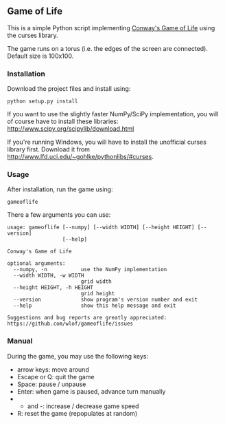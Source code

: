 ## Game of Life

This is a simple Python script implementing [Conway's Game of Life](https://en.wikipedia.org/wiki/Conway%27s_Game_of_Life) using the curses library.

The game runs on a torus (i.e. the edges of the screen are connected). Default size is 100x100.

### Installation
Download the project files and install using:
```
python setup.py install
```

If you want to use the slightly faster NumPy/SciPy implementation, you will of course have to install these libraries: http://www.scipy.org/scipylib/download.html

If you're running Windows, you will have to install the unofficial curses library first. Download it from http://www.lfd.uci.edu/~gohlke/pythonlibs/#curses.

### Usage
After installation, run the game using:
```
gameoflife
```

There a few arguments you can use:
```
usage: gameoflife [--numpy] [--width WIDTH] [--height HEIGHT] [--version]
                  [--help]

Conway's Game of Life

optional arguments:
  --numpy, -n           use the NumPy implementation
  --width WIDTH, -w WIDTH
                        grid width
  --height HEIGHT, -h HEIGHT
                        grid height
  --version             show program's version number and exit
  --help                show this help message and exit

Suggestions and bug reports are greatly appreciated:
https://github.com/wlof/gameoflife/issues
```

### Manual
During the game, you may use the following keys:
- arrow keys: move around
- Escape or Q: quit the game
- Space: pause / unpause
- Enter: when game is paused, advance turn manually
- + and -: increase / decrease game speed
- R: reset the game (repopulates at random)
